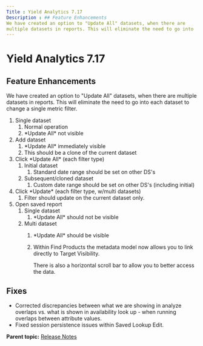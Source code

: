 ```yaml
---
Title : Yield Analytics 7.17
Description : ## Feature Enhancements
We have created an option to "Update All" datasets, when there are
multiple datasets in reports. This will eliminate the need to go into
---
```



# Yield Analytics 7.17





## Feature Enhancements

We have created an option to "Update All" datasets, when there are
multiple datasets in reports. This will eliminate the need to go into
each dataset to change a single metric filter.

1.  Single dataset
    1.  Normal operation
    2.  \*Update All\* not visible
2.  Add dataset
    1.  \*Update All\* immediately visible
    2.  This should be a clone of the current dataset
3.  Click \*Update All\* (each filter type)
    1.  Initial dataset
        1.  Standard date range should be set on other DS's
    2.  Subsequent/cloned dataset
        1.  Custom date range should be set on other DS's (including
            initial)
4.  Click \*Update\* (each filter type, w/multi datasets)
    1.  Filter should update on the current dataset only.
5.  Open saved report
    1.  Single dataset
        1.  \*Update All\* should not be visible
    2.  Multi dataset
        1.  \*Update All\* should be visible

        2.  Within Find Products the metadata model now allows you to
            link directly to Target Visibility.

            There is also a horizontal scroll bar to allow you to better
            access the data.





## Fixes

- Corrected discrepancies between what we are showing in analyze
  overlaps vs. what is shown in availability look up - when running
  overlaps between attribute values.
- Fixed session persistence issues within Saved Lookup Edit.





<div class="familylinks">

<div class="parentlink">

**Parent topic:**
<a href="../topics/release-notes.html" class="link">Release Notes</a>






